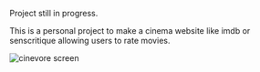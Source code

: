 Project still in progress.

This is a personal project to make a cinema website like imdb or senscritique allowing users to rate movies.

![cinevore screen](https://github.com/hotgavial/cinevore/assets/71531000/36c07c04-dad6-4bd5-ac90-2eb1f082894e)
